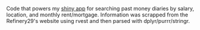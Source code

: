 Code that powers my [shiny app](https://rpubs.com/robinson_es/967136) for searching past money diaries by salary, location, and monthly rent/mortgage. Information was scrapped from the Refinery29's website using rvest and then parsed with dplyr/purrr/stringr.
